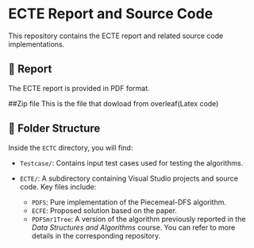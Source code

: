 # ECTE Report and Source Code

This repository contains the ECTE report and related source code implementations.

## 📄 Report

The ECTE report is provided in PDF format.

##Zip file
This is the file that dowload from overleaf(Latex code)

## 📁 Folder Structure

Inside the `ECTC` directory, you will find:

- `Testcase/`: Contains input test cases used for testing the algorithms.
- `ECTE/`: A subdirectory containing Visual Studio projects and source code. Key files include:

  - `PDFS`: Pure implementation of the Piecemeal-DFS algorithm.
  - `ECFE`: Proposed solution based on the paper.
  - `PDFSmr1Tree`: A version of the algorithm previously reported in the *Data Structures and Algorithms* course. You can refer to more details in the corresponding repository.

